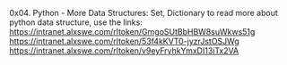 0x04. Python - More Data Structures: Set, Dictionary
to read more about python data structure, use the links:
https://intranet.alxswe.com/rltoken/GmgoSUtBbHBW8suWkws51g
https://intranet.alxswe.com/rltoken/53f4kKVT0-jyzrJstOSJWg
https://intranet.alxswe.com/rltoken/v9eyFryhkYmxDI13iTx2VA
